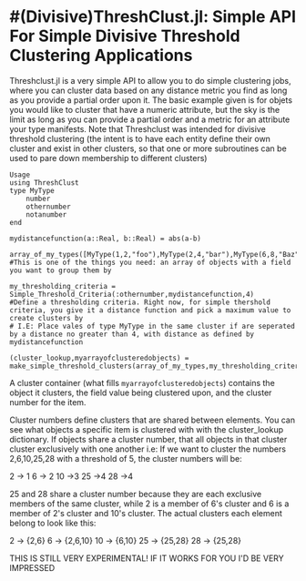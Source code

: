 #(Divisive)ThreshClust.jl: Simple API For Simple Divisive Threshold Clustering Applications
=================================================================

Threshclust.jl is a very simple API to allow you to do simple clustering jobs, where you can cluster data based on any distance metric you find as long as you provide a partial order upon it. The basic example given is for objets you would like to cluster that have a numeric attribute, but the sky is the limit as long as you can provide a partial order and a metric for an attribute your type manifests. Note that Threshclust was intended for divisive threshold clustering (the intent is to have each entity define their own cluster and exist in other clusters, so that one or more subroutines can be used to pare down membership to different clusters)
````
Usage
using ThreshClust
type MyType
	number
	othernumber
	notanumber
end

mydistancefunction(a::Real, b::Real) = abs(a-b)

array_of_my_types([MyType(1,2,"foo"),MyType(2,4,"bar"),MyType(6,8,"Baz")])
#This is one of the things you need: an array of objects with a field you want to group them by

my_thresholding_criteria = Simple_Threshold_Criteria(:othernumber,mydistancefunction,4)
#Define a thresholding criteria. Right now, for simple thershold criteria, you give it a distance function and pick a maximum value to create clusters by
# I.E: Place vales of type MyType in the same cluster if are seperated by a distance no greater than 4, with distance as defined by mydistancefunction

(cluster_lookup,myarrayofclusteredobjects) = make_simple_threshold_clusters(array_of_my_types,my_thresholding_criteria)
````

A cluster container (what fills `myarrayofclusteredobjects`) contains the object it clusters, the field value being clustered upon, and the cluster number for the item.

Cluster numbers define clusters that are shared between elements. You can see what objects a specific item is clustered with with the cluster_lookup dictionary. If objects share a cluster number, that all objects in that cluster cluster exclusively with one another
i.e: If we want to cluster the numbers 2,6,10,25,28 with a threshold of 5, the cluster numbers will be:

2 -> 1
6 -> 2
10 ->3 
25 ->4
28 ->4

25 and 28 share a cluster number because they are each exclusive members of the same cluster, while 2 is a member of 6's cluster and 6 is a member of 2's cluster and 10's cluster. The actual clusters each element belong to look like this:

2 -> {2,6}
6 -> {2,6,10}
10 -> {6,10}
25 -> {25,28}
28 -> {25,28} 


THIS IS STILL VERY EXPERIMENTAL! IF IT WORKS FOR YOU I'D BE VERY IMPRESSED
